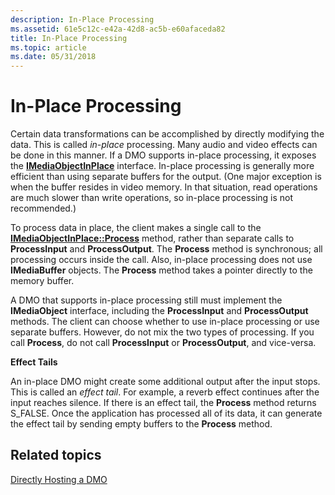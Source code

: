 ```yaml
---
description: In-Place Processing
ms.assetid: 61e5c12c-e42a-42d8-ac5b-e60afaceda82
title: In-Place Processing
ms.topic: article
ms.date: 05/31/2018
---
```


# In-Place Processing

Certain data transformations can be accomplished by directly modifying the data. This is called *in-place* processing. Many audio and video effects can be done in this manner. If a DMO supports in-place processing, it exposes the [**IMediaObjectInPlace**](/previous-versions/windows/desktop/api/Mediaobj/nn-mediaobj-imediaobjectinplace) interface. In-place processing is generally more efficient than using separate buffers for the output. (One major exception is when the buffer resides in video memory. In that situation, read operations are much slower than write operations, so in-place processing is not recommended.)

To process data in place, the client makes a single call to the [**IMediaObjectInPlace::Process**](/previous-versions/windows/desktop/api/Mediaobj/nf-mediaobj-imediaobjectinplace-process) method, rather than separate calls to **ProcessInput** and **ProcessOutput**. The **Process** method is synchronous; all processing occurs inside the call. Also, in-place processing does not use **IMediaBuffer** objects. The **Process** method takes a pointer directly to the memory buffer.

A DMO that supports in-place processing still must implement the **IMediaObject** interface, including the **ProcessInput** and **ProcessOutput** methods. The client can choose whether to use in-place processing or use separate buffers. However, do not mix the two types of processing. If you call **Process**, do not call **ProcessInput** or **ProcessOutput**, and vice-versa.

**Effect Tails**

An in-place DMO might create some additional output after the input stops. This is called an *effect tail*. For example, a reverb effect continues after the input reaches silence. If there is an effect tail, the **Process** method returns S\_FALSE. Once the application has processed all of its data, it can generate the effect tail by sending empty buffers to the **Process** method.

## Related topics

<dl> <dt>

[Directly Hosting a DMO](directly-hosting-a-dmo.md)
</dt> </dl>

 

 



